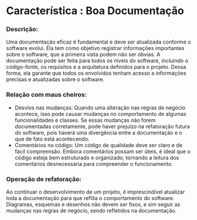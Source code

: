 # Característica : Boa Documentação

### Descrição:
Uma documentação eficaz é fundamental e deve ser atualizada conforme o software evolui. Ela tem como objetivo registrar informações importantes sobre o software, que a primeira vista podem não ser óbvias. A documentação pode ser feita para todos os níveis do software, incluindo o código-fonte, os requisitos e a arquitetura definidos para o projeto. Dessa forma, ela garante que todos os envolvidos tenham acesso a informações precisas e atualizadas sobre o software.

### Relação com maus cheiros:
* Desvios nas mudanças: Quando uma alteração nas regras de negócio acontece, isso pode causar mudanças no comportamento de algumas funcionalidades e classes. Se essas mudanças não forem documentadas corretamente, pode haver prejuízo na refatoração futura do software, pois haverá uma divergência entre a documentação e o que de fato está acontecendo.
* Comentários no código: Um código de qualidade deve ser claro e de fácil compreensão. Embora comentários possam ser úteis, é ideal que o código esteja bem estruturado e organizado, tornando a leitura dos comentários desnecessária para compreender o funcionamento.

### Operação de refatoração:

Ao continuar o desenvolvimento de um projeto, é imprescindível atualizar toda a documentação para que reflita o comportamento do software. Diagramas, esquemas e desenhos não devem ser fixos, e sim seguir as mudanças nas regras de negócio, sendo refletidos na documentação.